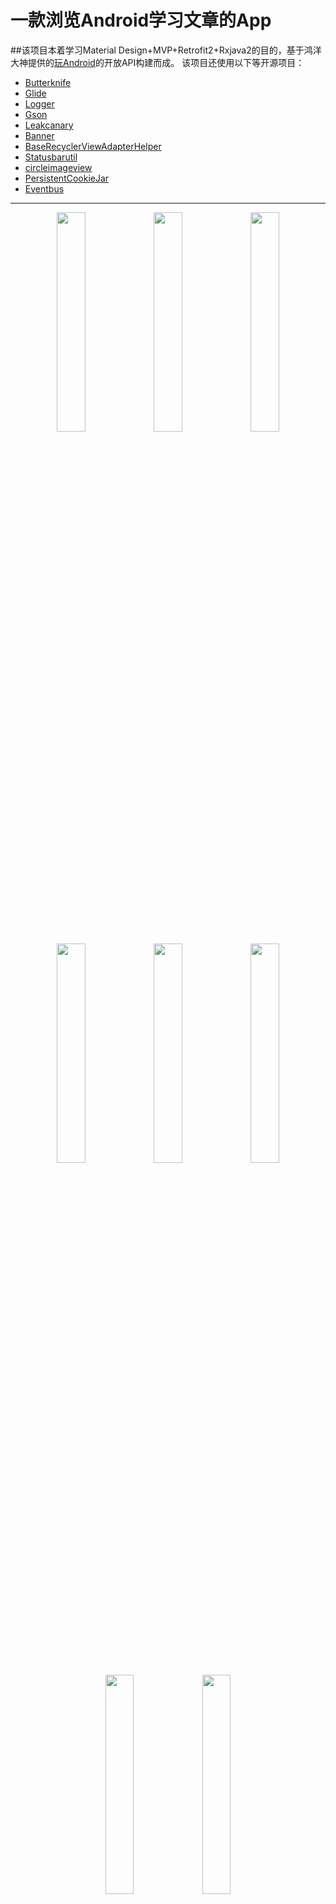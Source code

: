 # 一款浏览Android学习文章的App
##该项目本着学习Material Design+MVP+Retrofit2+Rxjava2的目的，基于鸿洋大神提供的[玩Android](http://www.wanandroid.com/)的开放API构建而成。
该项目还使用以下等开源项目：
- [Butterknife](https://github.com/JakeWharton/butterknife)
- [Glide](https://github.com/bumptech/glide)
- [Logger](https://github.com/orhanobut/logger)
- [Gson](https://github.com/google/gson)
- [Leakcanary](https://github.com/square/leakcanary)
- [Banner](https://github.com/youth5201314/banner)
- [BaseRecyclerViewAdapterHelper](https://github.com/CymChad/BaseRecyclerViewAdapterHelper)
- [Statusbarutil](https://github.com/laobie/StatusBarUtil)
- [circleimageview](https://github.com/hdodenhof/CircleImageView)
- [PersistentCookieJar](https://github.com/franmontiel/PersistentCookieJar)
- [Eventbus](https://github.com/greenrobot/EventBus)
***
<div align="center">
  <img src="http://thyrsi.com/t6/385/1539141394x-1404775437.jpg" width="30%" height="30%"/>
  <img src="http://thyrsi.com/t6/385/1539141451x-1404775437.jpg" width="30%" height="30%"/>
  <img src="http://thyrsi.com/t6/385/1539141464x-1404775437.jpg" width="30%" height="30%"/>
  <img src="http://thyrsi.com/t6/385/1539141497x-1404775437.jpg" width="30%" height="30%"/>
  <img src="http://thyrsi.com/t6/385/1539141481x-1404775437.jpg" width="30%" height="30%"/>
  <img src="http://thyrsi.com/t6/385/1539141518x-1404775437.jpg" width="30%" height="30%"/>
  <img src="http://thyrsi.com/t6/385/1539141533x-1404775437.jpg" width="30%" height="30%"/>
  <img src="http://thyrsi.com/t6/385/1539141551x-1404775437.jpg" width="30%" height="30%"/>
 </div>
